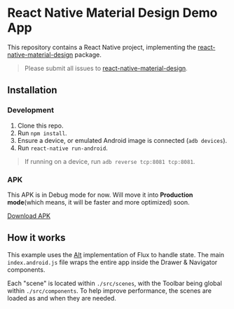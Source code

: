 # React Native Material Design Demo App

This repository contains a React Native project, implementing the [react-native-material-design](https://github.com/react-native-material-design/react-native-material-design) package.

> Please submit all issues to [react-native-material-design](https://github.com/react-native-material-design/react-native-material-design/issues).

## Installation

### Development

1. Clone this repo.
2. Run `npm install`.
3. Ensure a device, or emulated Android image is connected (`adb devices`).
4. Run `react-native run-android`.

> If running on a device, run `adb reverse tcp:8081 tcp:8081`.

### APK

This APK is in Debug mode for now. Will move it into **Production mode**(which means, it will be faster and more optimized) soon.

[Download APK](https://github.com/react-native-material-design/demo-app/blob/master/demo-app.apk?raw=true)

## How it works

This example uses the [Alt](http://alt.js.org) implementation of Flux to handle state.
The main `index.android.js` file wraps the entire app inside the Drawer & Navigator components.

Each "scene" is located within `./src/scenes`, with the Toolbar being global within `./src/components`. To help improve performance, the scenes are loaded as and when they are needed.